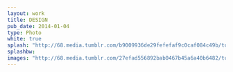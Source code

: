 ```yaml
---
layout: work
title: DESIGN
pub_date: 2014-01-04
type: Photo
white: true
splash: "http://68.media.tumblr.com/b9009936de29fefefaf9c0caf084c49b/tumblr_ot6p8ktmTD1s771xno2_1280.png"
splashbw:
images: "http://68.media.tumblr.com/27efad556892bab0467b45a6a40b6482/tumblr_ot6p8ktmTD1s771xno1_1280.png"
---
```

